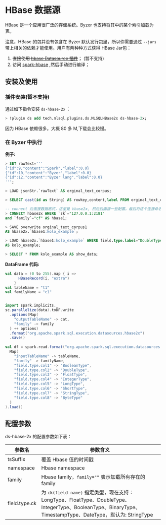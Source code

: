 # HBase 数据源

HBase 是一个应用很广泛的存储系统。Byzer 也支持将其中的某个索引加载为表。

注意，HBase 的包并没有包含在 Byzer 默认发行包里，所以你需要通过 `--jars` 带上相关的依赖才能使用。用户有两种种方式获得
HBase Jar包：

1. ~~直接使用 [hbase Datasource 插件](https://github.com/allwefantasy/mlsql-pluins/tree/master/ds-hbase-2x)~~；
   (暂不支持)
2. 访问 [spark-hbase](https://github.com/allwefantasy/spark-hbase) ,然后手动进行编译；

##  安装及使用

### ~~插件安装~~(暂不支持)

通过如下指令安装 `ds-hbase-2x` ：

```sql
> !plugin ds add tech.mlsql.plugins.ds.MLSQLHBase2x ds-hbase-2x;
```                                                           

因为 HBase 依赖很多，大概 80 多 M,下载会比较慢。

### 在 Byzer 中执行

**例子:**

```sql
> SET rawText='''
{"id":9,"content":"Spark","label":0.0}
{"id":10,"content":"Byzer","label":0.0}
{"id":12,"content":"Byzer lang","label":0.0}
''';

> LOAD jsonStr.`rawText` AS orginal_text_corpus;

> SELECT cast(id as String) AS rowkey,content,label FROM orginal_text_corpus AS orginal_text_corpus1;

-- connect 后面接数据格式，这里是 hbase2x, 然后后面接一些配置。最后将这个连接命名为 hbase1. 
> CONNECT hbase2x WHERE `zk`="127.0.0.1:2181"
and `family`="cf" AS hbase1;

> SAVE overwrite orginal_text_corpus1 
AS hbase2x.`hbase1:kolo_example`;

> LOAD hbase2x.`hbase1:kolo_example` WHERE field.type.label="DoubleType"
AS kolo_example;

> SELECT * FROM kolo_example AS show_data;

```

**DataFrame 代码:**

```scala
val data = (0 to 255).map { i =>
      HBaseRecord(i, "extra")
    }
val tableName = "t1"
val familyName = "c1"


import spark.implicits._
sc.parallelize(data).toDF.write
  .options(Map(
    "outputTableName" -> cat,
    "family" -> family
  ) ++ options)
  .format("org.apache.spark.sql.execution.datasources.hbase2x")
  .save()
  
val df = spark.read.format("org.apache.spark.sql.execution.datasources.hbase2x").options(
  Map(
    "inputTableName" -> tableName,
    "family" -> familyName,
    "field.type.col1" -> "BooleanType",
    "field.type.col2" -> "DoubleType",
    "field.type.col3" -> "FloatType",
    "field.type.col4" -> "IntegerType",
    "field.type.col5" -> "LongType",
    "field.type.col6" -> "ShortType",
    "field.type.col7" -> "StringType",
    "field.type.col8" -> "ByteType"
  )
).load() 
```         

## 配置参数

ds-hbase-2x 的配置参数如下表：

| 参数名  |  参数含义 |
|---|---|
| tsSuffix | 覆盖 Hbase 值的时间戳 |
|namespace|Hbase namespace|
| family |Hbase family，`family=""` 表示加载所有存在的 family |
| field.type.ck | 为 `ck(field name)` 指定类型，现在支持：LongType、FloatType、DoubleType、IntegerType、BooleanType、BinaryType、TimestampType、DateType，默认为: StringType |